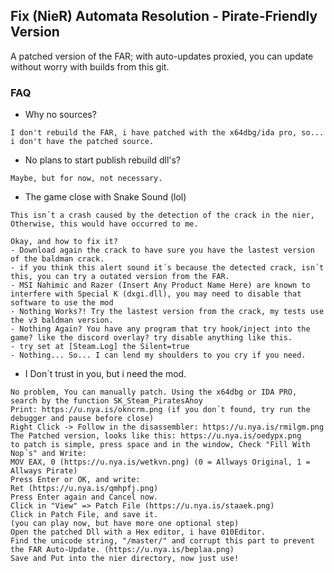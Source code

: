 ## Fix (NieR) Automata Resolution - Pirate-Friendly Version

A patched version of the FAR; with auto-updates proxied, you can update without worry with builds from this git.

### FAQ
- Why no sources?

```
I don't rebuild the FAR, i have patched with the x64dbg/ida pro, so... i don't have the patched source.
```

- No plans to start publish rebuild dll's?
```
Maybe, but for now, not necessary.
```

- The game close with Snake Sound (lol)
```
This isn´t a crash caused by the detection of the crack in the nier, Otherwise, this would have occurred to me.

Okay, and how to fix it?
- Download again the crack to have sure you have the lastest version of the baldman crack.
- if you think this alert sound it´s because the detected crack, isn´t this, you can try a outated version from the FAR.
- MSI Nahimic and Razer (Insert Any Product Name Here) are known to interfere with Special K (dxgi.dll), you may need to disable that software to use the mod
- Nothing Works?! Try the lastest version from the crack, my tests use the v3 baldman version.
- Nothing Again? You have any program that try hook/inject into the game? like the discord overlay? try disable anything like this.
- try set at [Steam.Log] the Silent=true
- Nothing... So... I can lend my shoulders to you cry if you need.

```

- I Don´t trust in you, but i need the mod.
```
No problem, You can manually patch. Using the x64dbg or IDA PRO, search by the function SK_Steam_PiratesAhoy
Print: https://u.nya.is/okncrm.png (if you don´t found, try run the debugger and pause before close)
Right Click -> Follow in the disassembler: https://u.nya.is/rmilgm.png
The Patched version, looks like this: https://u.nya.is/oedypx.png
to patch is simple, press space and in the window, Check "Fill With Nop´s" and Write:
MOV EAX, 0 (https://u.nya.is/wetkvn.png) (0 = Allways Original, 1 = Allways Pirate)
Press Enter or OK, and write:
Ret (https://u.nya.is/qmhpfj.png)
Press Enter again and Cancel now.
Click in "View" => Patch File (https://u.nya.is/staaek.png)
Click in Patch File, and save it.
(you can play now, but have more one optional step)
Open the patched Dll with a Hex editor, i have 010Editor.
Find the unicode string, "/master/" and corrupt this part to prevent the FAR Auto-Update. (https://u.nya.is/beplaa.png)
Save and Put into the nier directory, now just use!
```
